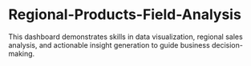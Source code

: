 # Regional-Products-Field-Analysis
This dashboard demonstrates skills in data visualization, regional sales analysis, and actionable insight generation to guide business decision-making.
